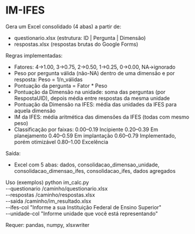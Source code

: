 # IM-IFES
Gera um Excel consolidado (4 abas) a partir de:
- questionario.xlsx (estrutura: ID | Pergunta | Dimensão)
- respostas.xlsx (respostas brutas do Google Forms)

Regras implementadas:
- Fatores: 4->1.00, 3->0.75, 2->0.50, 1->0.25, 0->0.00, NA->ignorado
- Peso por pergunta válida (não-NA) dentro de uma dimensão e por resposta: Peso = 1/n_válidas
- Pontuação da pergunta = Fator * Peso
- Pontuação da Dimensão na unidade: soma das perguntas (por RespostaUID), depois média entre respostas da mesma unidade
- Pontuação da Dimensão na IFES: média das unidades da IFES para aquela dimensão
- IM da IFES: média aritmética das dimensões da IFES (todas com mesmo peso)
- Classificação por faixas:
    0.00–0.19 Incipiente
    0.20–0.39 Em planejamento
    0.40–0.59 Em implantação
    0.60–0.79 Implementado, porém otimizável
    0.80–1.00 Excelência

Saída:
- Excel com 5 abas: dados, consolidacao_dimensao_unidade, consolidacao_dimensao_ifes, consolidacao_ifes, dados agregados

Uso (exemplos)
    python im_calc.py \
        --questionario /caminho/questionario.xlsx \
        --respostas /caminho/respostas.xlsx \
        --saida /caminho/im_resultado.xlsx \
        --ifes-col "Informe a sua Instituição Federal de Ensino Superior" \
        --unidade-col "Informe unidade que você está representando"

Requer: pandas, numpy, xlsxwriter
